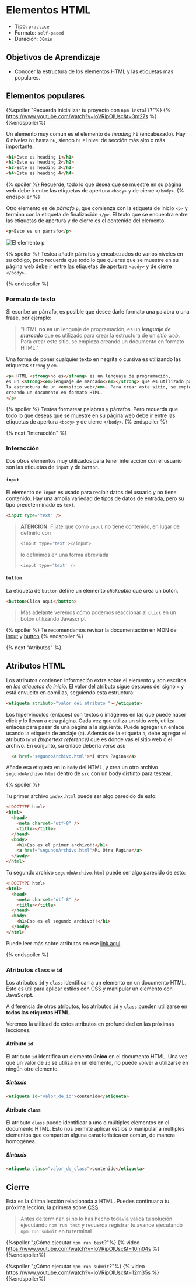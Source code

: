 # Elementos HTML

- Tipo: `practice`
- Formato: `self-paced`
- Duración: `30min`

## Objetivos de Aprendizaje

- Conocer la estructura de los elementos HTML y las etiquetas mas populares.

## Elementos populares

{%spoiler "Recuerda inicializar tu proyecto con `npm install`?"%}
{% https://www.youtube.com/watch?v=IoVRipOlUsc&t=3m27s %}
{%endspoiler%}

Un elemento muy comun es el elemento de _heading_ `h1` (encabezado).
Hay 6 niveles `h1` hasta `h6`, siendo `h1` el nivel de sección más alto o más
importante.

```html
<h1>Este es heading 1</h1>
<h2>Este es heading 2</h2>
<h3>Este es heading 3</h3>
<h4>Este es heading 4</h4>
```

{% spoiler %}
Recuerde, todo lo que desea que se muestre en su página web
debe ir entre las etiquetas de apertura `<body>` y de cierre `</body>`.
{% endspoiler %}

Otro elemento es de _párrafo_ `p`, que comienza con la etiqueta de inicio `<p>`
y termina con la etiqueta de finalización `</p>`. El texto que se encuentra
entre las etiquetas de apertura y de cierre es el contenido del elemento.

```html
<p>Esto es un párrafo</p>
```

![El elemento `p`](https://user-images.githubusercontent.com/25912510/35747217-7bb85acc-0817-11e8-9248-5b00951cf963.png)

{% spoiler %}
Testea añadir párrafos y encabezados de varios niveles en su código,
pero recuerda que todo lo que quieres que se muestre en su página web
debe ir entre las etiquetas de apertura `<body>` y de cierre `</body>`.

{% endspoiler %}

### Formato de texto

Si escribe un párrafo, es posible que desee darle formato una palabra o una
frase, por ejemplo:

> "HTML **no es** un lenguaje de programación,
> es un **_lenguaje de marcado_** que es utilizado para crear la estructura
> de un _sitio web_. Para crear este sitio, se empieza creando
> un documento en formato HTML."

Una forma de poner cualquier texto en negrita o cursiva es utilizando
las etiquetas `strong` y `em`.

```html
<p> HTML <strong>no es</strong> es un lenguaje de programación,
es un <strong><em>lenguaje de marcado</em></strong> que es utilizado para crear
la estructura de un <em>sitio web</em>. Para crear este sitio, se empieza
creando un documento en formato HTML.
</p>
```

{% spoiler %}
Testea formatear palabras y párrafos.
Pero recuerda que todo lo que deseas que se muestre en su página web
debe ir entre las etiquetas de apertura `<body>` y de cierre `</body>`.
{% endspoiler %}

{% next "Interacción" %}

### Interacción

Dos otros elementos muy utilizados para tener interacción con el usuario son
las etiquetas de `input` y de `button`.

#### `input`

El elemento de `input` es usado para recibir datos del usuario y no tiene
contenido. Hay una amplia variedad de tipos de datos de entrada,
pero su tipo predeterminado es `text`.

```html
<input type='text' />
```

> **ATENCION**: Fíjate que como `input` no tiene contenido, en lugar de definirlo
> con
>
> ```js
> <input type='text'></input>
> ```
>
> lo definimos en una forma abreviada
>
> ```js
> <input type='text' />
> ```

#### `button`

La etiqueta de `button` define un elemento _clickeable_ que crea un botón.

```html
<button>Clica aquí</button>
```

> Más adelante veremos cómo podemos reaccionar al `click` en un botón utilizando
> Javascript

{% spoiler %}
Te recomendamos revisar la documentación en MDN de
[input](https://developer.mozilla.org/es/docs/Web/HTML/Element/input)
y
[button](https://developer.mozilla.org/es/docs/Web/HTML/Element/input)
{% endspoiler %}

{% next "Atributos" %}

## Atributos HTML

Los atributos contienen información extra sobre el elemento y son escritos
en _las etiquetas de inicio._ El valor del atributo sigue después del signo `=`
y está envuelto en comillas, seguiendo esta estructura:

```html
<etiqueta atributo="valor del atributo "></etiqueta>
```

Los hipervínculos (enlaces) son textos o imágenes en las que puede hacer click
y lo llevan a otra página. Cada vez que utiliza un sitio web, utiliza enlaces
para pasar de una página a la siguiente. Puede agregar un enlace usando la
etiqueta de anclaje (a). Además de la etiqueta `a`, debe agregar el atributo
`href` _(hypertext reference)_ que es donde vas el sitio web o el archivo.
En conjunto, su enlace debería verse así:

```html
  <a href="segundoArchivo.html">Mi Otra Pagina</a>
```

Añade esa etiqueta en lo `body` del HTML, y crea un otro archivo
`segundoArchivo.html` dentro de `src` con un body distinto para testear.

{% spoiler %}

Tu primer archivo `index.html` puede ser algo parecido de esto:

```html
<!DOCTYPE html>
<html>
  <head>
    <meta charset="utf-8" />
    <title></title>
  </head>
  <body>
    <h1>Eso es el primer archivo!!</h1>
    <a href="segundoArchivo.html">Mi Otra Pagina</a>
  </body>
</html>
```

Tu segundo archivo `segundoArchivo.html` puede ser algo parecido de esto:

```html
<!DOCTYPE html>
<html>
  <head>
    <meta charset="utf-8" />
    <title></title>
  </head>
  <body>
    <h1>Eso es el segundo archivo!!</h1>
  </body>
</html>
```

Puede leer más sobre atributos en ese
[link aqui](https://developer.mozilla.org/es/docs/Learn/HTML/Introduction_to_HTML/Getting_started#atributos)

{% endspoiler %}

### Atributos `class` e `id`

Los atributos `id` y `class` identifican a un elemento en un documento HTML.
Esto es útil para aplicar estilos con CSS y manipular un elemento con JavaScript.

A diferencia de otros atributos, los atributos `id` y `class` pueden utilizarse
en **todas las etiquetas HTML**.

Veremos la utilidad de estos atributos en profundidad en las próximas lecciones.

#### Atributo `id`

El atributo `id` identifica un elemento **único** en el documento HTML. Una vez
que un valor de `id` se utiliza en un elemento, no puede volver a utilizarse
en ningún otro elemento.

##### Sintaxis

```html
<etiqueta id="valor_de_id">contenido</etiqueta>
```

#### Atributo `class`

El atributo `class` puede identificar a uno o múltiples elementos en el
documento HTML. Esto nos permite aplicar estilos o manipular a múltiples
elementos que comparten alguna característica en común, de manera homogénea.

##### Sintaxis

```html
<etiqueta class="valor_de_class">contenido</etiqueta>
```

## Cierre

Esta es la última lección relacionada a HTML.
Puedes continuar a tu próxima lección, la primera sobre
[CSS](https://lab.cs50.io/Laboratoria/admission-curriculum/rediseno-prework-fe/admission/03-prework/05-css-basics/sandbox/01-intro/).

> Antes de terminar, si no lo has hecho todavía valida tu solución ejecutando
> `npm run test` y recuerda registrar tu avance ejecutando `npm run submit` en
> tu terminal

{%spoiler "¿Cómo ejecutar `npm run test`?"%}
{% video https://www.youtube.com/watch?v=IoVRipOlUsc&t=10m04s %}
{%endspoiler%}

{%spoiler "¿Cómo ejecutar `npm run submit`?"%}
{% video https://www.youtube.com/watch?v=IoVRipOlUsc&t=12m35s %}
{%endspoiler%}
